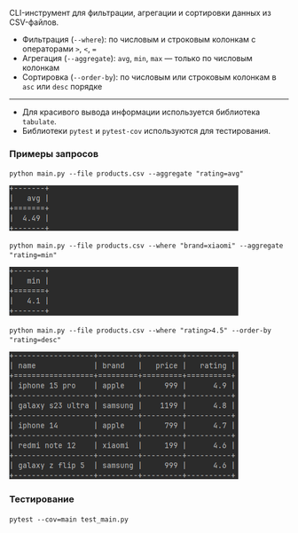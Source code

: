 CLI-инструмент для фильтрации, агрегации и сортировки данных из CSV-файлов.

- Фильтрация (`--where`): по числовым и строковым колонкам с операторами `>`, `<`, `=`
- Агрегация (`--aggregate`): `avg`, `min`, `max` — только по числовым колонкам
- Сортировка (`--order-by`): по числовым или строковым колонкам в `asc` или `desc` порядке
___
- Для красивого вывода информации используется библиотека `tabulate`.
- Библиотеки `pytest` и `pytest-cov` используются для тестирования.

### Примеры запросов

`python main.py --file products.csv --aggregate "rating=avg"`

![img.png](img.png)

`python main.py --file products.csv --where "brand=xiaomi" --aggregate "rating=min"`

![img_1.png](img_1.png)

`python main.py --file products.csv --where "rating>4.5" --order-by "rating=desc"`

![img_2.png](img_2.png)

### Тестирование

`pytest --cov=main test_main.py`
